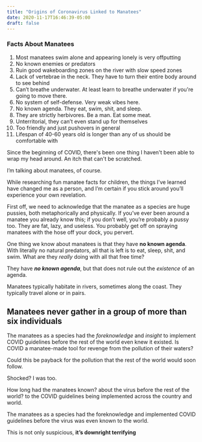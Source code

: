 ```yaml
---
title: "Origins of Coronavirus Linked to Manatees"
date: 2020-11-17T16:46:39-05:00
draft: false
---
```


### **Facts About Manatees**

1. Most manatees swim alone and appearing lonely is very offputting
2. No known enemies or predators
3. Ruin good wakeboarding zones on the river with slow speed zones
4. Lack of vertebrae in the neck. They have to turn their entire body around to see behind
5. Can’t breathe underwater. At least learn to breathe underwater if you're going to move there.
6. No system of self-defense. Very weak vibes here.
7. No known agenda. They eat, swim, shit, and sleep.
8. They are strictly herbivores. Be a man. Eat some meat.
9. Unterritorial, they can’t even stand up for themselves
10. Too friendly and just pushovers in general
11. Lifespan of 40-60 years old is longer than any of us should be comfortable with

Since the beginning of COVID, there's been one thing I haven't been able to wrap my head around. An itch that can't be scratched.

I’m talking about manatees, of course.

While researching fun manatee facts for children, the things I’ve learned have changed me as a person, and I’m certain if you stick around you’ll experience your own revelation.

First off, we need to acknowledge that the manatee as a species are huge pussies, both metaphorically and physically.
If you’ve ever been around a manatee you already know this; if you don’t well, you’re probably a pussy too. They are fat, lazy, and useless. You probably get off on spraying manatees with the hose off your dock, you pervert.

One thing we know about manatees is that they have **no known agenda**. With literally no natural predators, all that is left is to eat, sleep, shit, and swim. What are they *really* doing with all that free time?

They have **_no known agenda_**, but that does not rule out the *existence* of an agenda.

Manatees typically habitate in rivers, sometimes along the coast. They typically travel alone or in pairs.

## Manatees never gather in a group of more than six individuals

The manatees as a species had the *foreknowledge* and *insight* to implement COVID guidelines before the rest of the world even knew it existed.
Is COVID a manatee-made tool for revenge from the pollution of their waters?

Could this be payback for the pollution that the rest of the world would soon follow.

Shocked? I was too.

How long had the manatees known?  about the virus before the rest of the world?  to the COVID guidelines being implemented across the country and world.

The manatees as a species had the foreknowledge and implemented COVID guidelines before the virus was even known to the world.

This is not only suspicious, **it’s downright terrifying**
